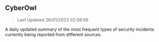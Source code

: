 ## CyberOwl 
> Last Updated 26/01/2023 02:08:56 


A daily updated summary of the most frequent types of security incidents currently being reported from different sources.

